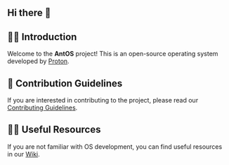 ## Hi there 👋


## 🙋‍♀️ Introduction
Welcome to the **AntOS** project! This is an open-source operating system developed by [Proton](https://github.com/joschatom).

## 🌈 Contribution Guidelines
If you are interested in contributing to the project, please read our [Contributing Guidelines](https://github.com/ant-os/kernel/blob/main/CONTRIBUTING.md).

## 👩‍💻 Useful Resources
If you are not familiar with OS development, you can find useful resources in our [Wiki](https://antos.proton-dev.net/docs).

